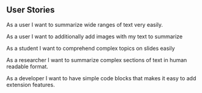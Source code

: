 ## User Stories

As a user I want to summarize wide ranges of text very easily.

As a user I want to additionally add images with my text to summarize

As a student I want to comprehend complex topics on slides easily

As a researcher I want to summarize complex sections of text in human readable format.

As a developer I want to have simple code blocks that makes it easy to add extension features.